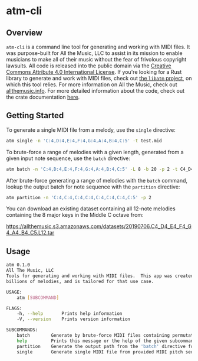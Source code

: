 # atm-cli

## Overview

`atm-cli` is a command line tool for generating and working with MIDI files. It was purpose-built for
All the Music, LLC to assist in its mission to enable musicians to make all of their music
without the fear of frivolous copyright lawsuits. All code is released into the public domain
via the [Creative Commons Attribute 4.0 International License](http://creativecommons.org/licenses/by/4.0/).
If you're looking for a Rust library to generate and work with MIDI files, check out
[the `libatm` project](https://github.com/allthemusicllc/libatm), on which this tool relies. For
more information on All the Music, check out [allthemusic.info](http://allthemusic.info).  For more detailed
information about the code, check out the crate documentation [here](https://allthemusicllc.github.io/atm-cli/atm/index.html).

## Getting Started

To generate a single MIDI file from a melody, use the `single` directive:

```bash
atm single -n 'C:4,D:4,E:4,F:4,G:4,A:4,B:4,C:5' -t test.mid
```

To brute-force a range of melodies with a given length, generated from a given input note sequence, use the `batch` directive:

```bash
atm batch -n 'C:4,D:4,E:4,F:4,G:4,A:4,B:4,C:5' -L 8 -b 20 -p 2 -t C4_D4_E4_F4_G4_A4_B4_C5.tar
```

After brute-force generating a range of melodies with the `batch` command, lookup the output batch for note sequence with the `partition` directive:

```bash
atm partition -n 'C:4,C:4,C:4,C:4,C:4,C:4,C:4,C:5' -p 2
```

You can download an existing dataset containing all 12-note melodies containing the 8 major keys in the Middle C octave from:

https://allthemusic.s3.amazonaws.com/datasets/20190706.C4_D4_E4_F4_G4_A4_B4_C5.L12.tar

## Usage

```bash
atm 0.1.0
All The Music, LLC
Tools for generating and working with MIDI files.  This app was created as part of an effort to generate by brute-force
billions of melodies, and is tailored for that use case.

USAGE:
    atm [SUBCOMMAND]

FLAGS:
    -h, --help       Prints help information
    -V, --version    Prints version information

SUBCOMMANDS:
    batch        Generate by brute-force MIDI files containing permutations of a sequence of MIDI pitches
    help         Prints this message or the help of the given subcommand(s)
    partition    Generate the output path from the 'batch' directive for a given MIDI pitch sequence
    single       Generate single MIDI file from provided MIDI pitch sequence
```
